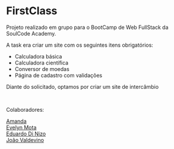 # FirstClass 

<p> Projeto realizado em grupo para o BootCamp de Web FullStack da SoulCode Academy. <p> 
<p> A task era criar um site com os seguintes itens obrigatórios:
  <ul> 
    <li> Calculadora básica </li>
    <li> Calculadora científica </li>
    <li> Conversor de moedas </li>
    <li> Página de cadastro com validações </li>
 </ul>
 
 Diante do solicitado, optamos por criar um site de intercâmbio
 </p> <br>
 
Colaboradores: 

<a href="https://github.com/AmandaJhes"> Amanda </a> <br>
<a href="https://github.com/evelynmotatech"> Evelyn Mota </a> <br>
<a href="https://github.com/DiNizo"> Eduardo Di Nizo </a> <br>
<a href="https://github.com/joao-ads"> João Valdevino </a> <br>


